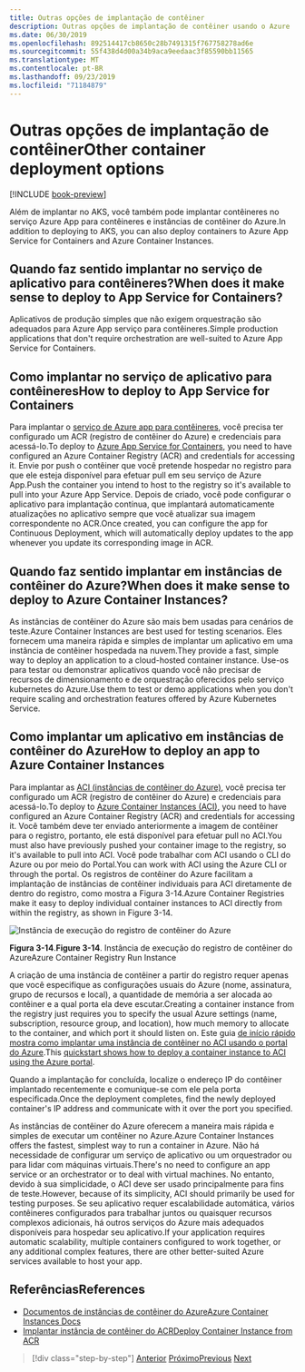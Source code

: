 ```yaml
---
title: Outras opções de implantação de contêiner
description: Outras opções de implantação de contêiner usando o Azure
ms.date: 06/30/2019
ms.openlocfilehash: 892514417cb8650c28b7491315f767758278ad6e
ms.sourcegitcommit: 55f438d4d00a34b9aca9eedaac3f85590bb11565
ms.translationtype: MT
ms.contentlocale: pt-BR
ms.lasthandoff: 09/23/2019
ms.locfileid: "71184879"
---
```

# <a name="other-container-deployment-options"></a><span data-ttu-id="3a9b2-103">Outras opções de implantação de contêiner</span><span class="sxs-lookup"><span data-stu-id="3a9b2-103">Other container deployment options</span></span>

[!INCLUDE [book-preview](../../../includes/book-preview.md)]

<span data-ttu-id="3a9b2-104">Além de implantar no AKS, você também pode implantar contêineres no serviço Azure App para contêineres e instâncias de contêiner do Azure.</span><span class="sxs-lookup"><span data-stu-id="3a9b2-104">In addition to deploying to AKS, you can also deploy containers to Azure App Service for Containers and Azure Container Instances.</span></span>

## <a name="when-does-it-make-sense-to-deploy-to-app-service-for-containers"></a><span data-ttu-id="3a9b2-105">Quando faz sentido implantar no serviço de aplicativo para contêineres?</span><span class="sxs-lookup"><span data-stu-id="3a9b2-105">When does it make sense to deploy to App Service for Containers?</span></span>

<span data-ttu-id="3a9b2-106">Aplicativos de produção simples que não exigem orquestração são adequados para Azure App serviço para contêineres.</span><span class="sxs-lookup"><span data-stu-id="3a9b2-106">Simple production applications that don't require orchestration are well-suited to Azure App Service for Containers.</span></span>

## <a name="how-to-deploy-to-app-service-for-containers"></a><span data-ttu-id="3a9b2-107">Como implantar no serviço de aplicativo para contêineres</span><span class="sxs-lookup"><span data-stu-id="3a9b2-107">How to deploy to App Service for Containers</span></span>

<span data-ttu-id="3a9b2-108">Para implantar o [serviço de Azure app para contêineres](https://azure.microsoft.com/services/app-service/containers/), você precisa ter configurado um ACR (registro de contêiner do Azure) e credenciais para acessá-lo.</span><span class="sxs-lookup"><span data-stu-id="3a9b2-108">To deploy to [Azure App Service for Containers](https://azure.microsoft.com/services/app-service/containers/), you need to have configured an Azure Container Registry (ACR) and credentials for accessing it.</span></span> <span data-ttu-id="3a9b2-109">Envie por push o contêiner que você pretende hospedar no registro para que ele esteja disponível para efetuar pull em seu serviço de Azure App.</span><span class="sxs-lookup"><span data-stu-id="3a9b2-109">Push the container you intend to host to the registry so it's available to pull into your Azure App Service.</span></span> <span data-ttu-id="3a9b2-110">Depois de criado, você pode configurar o aplicativo para implantação contínua, que implantará automaticamente atualizações no aplicativo sempre que você atualizar sua imagem correspondente no ACR.</span><span class="sxs-lookup"><span data-stu-id="3a9b2-110">Once created, you can configure the app for Continuous Deployment, which will automatically deploy updates to the app whenever you update its corresponding image in ACR.</span></span>

## <a name="when-does-it-make-sense-to-deploy-to-azure-container-instances"></a><span data-ttu-id="3a9b2-111">Quando faz sentido implantar em instâncias de contêiner do Azure?</span><span class="sxs-lookup"><span data-stu-id="3a9b2-111">When does it make sense to deploy to Azure Container Instances?</span></span>

<span data-ttu-id="3a9b2-112">As instâncias de contêiner do Azure são mais bem usadas para cenários de teste.</span><span class="sxs-lookup"><span data-stu-id="3a9b2-112">Azure Container Instances are best used for testing scenarios.</span></span> <span data-ttu-id="3a9b2-113">Eles fornecem uma maneira rápida e simples de implantar um aplicativo em uma instância de contêiner hospedada na nuvem.</span><span class="sxs-lookup"><span data-stu-id="3a9b2-113">They provide a fast, simple way to deploy an application to a cloud-hosted container instance.</span></span> <span data-ttu-id="3a9b2-114">Use-os para testar ou demonstrar aplicativos quando você não precisar de recursos de dimensionamento e de orquestração oferecidos pelo serviço kubernetes do Azure.</span><span class="sxs-lookup"><span data-stu-id="3a9b2-114">Use them to test or demo applications when you don't require scaling and orchestration features offered by Azure Kubernetes Service.</span></span>

## <a name="how-to-deploy-an-app-to-azure-container-instances"></a><span data-ttu-id="3a9b2-115">Como implantar um aplicativo em instâncias de contêiner do Azure</span><span class="sxs-lookup"><span data-stu-id="3a9b2-115">How to deploy an app to Azure Container Instances</span></span>

<span data-ttu-id="3a9b2-116">Para implantar as [ACI (instâncias de contêiner do Azure)](https://docs.microsoft.com/azure/container-instances/), você precisa ter configurado um ACR (registro de contêiner do Azure) e credenciais para acessá-lo.</span><span class="sxs-lookup"><span data-stu-id="3a9b2-116">To deploy to [Azure Container Instances (ACI)](https://docs.microsoft.com/azure/container-instances/), you need to have configured an Azure Container Registry (ACR) and credentials for accessing it.</span></span> <span data-ttu-id="3a9b2-117">Você também deve ter enviado anteriormente a imagem de contêiner para o registro, portanto, ele está disponível para efetuar pull no ACI.</span><span class="sxs-lookup"><span data-stu-id="3a9b2-117">You must also have previously pushed your container image to the registry, so it's available to pull into ACI.</span></span> <span data-ttu-id="3a9b2-118">Você pode trabalhar com ACI usando o CLI do Azure ou por meio do Portal.</span><span class="sxs-lookup"><span data-stu-id="3a9b2-118">You can work with ACI using the Azure CLI or through the portal.</span></span> <span data-ttu-id="3a9b2-119">Os registros de contêiner do Azure facilitam a implantação de instâncias de contêiner individuais para ACI diretamente de dentro do registro, como mostra a Figura 3-14.</span><span class="sxs-lookup"><span data-stu-id="3a9b2-119">Azure Container Registries make it easy to deploy individual container instances to ACI directly from within the registry, as shown in Figure 3-14.</span></span>

![Instância de execução do registro de contêiner do Azure](./media/acr-runinstance-contextmenu.png)

<span data-ttu-id="3a9b2-121">**Figura 3-14**.</span><span class="sxs-lookup"><span data-stu-id="3a9b2-121">**Figure 3-14**.</span></span> <span data-ttu-id="3a9b2-122">Instância de execução do registro de contêiner do Azure</span><span class="sxs-lookup"><span data-stu-id="3a9b2-122">Azure Container Registry Run Instance</span></span>

<span data-ttu-id="3a9b2-123">A criação de uma instância de contêiner a partir do registro requer apenas que você especifique as configurações usuais do Azure (nome, assinatura, grupo de recursos e local), a quantidade de memória a ser alocada ao contêiner e a qual porta ela deve escutar.</span><span class="sxs-lookup"><span data-stu-id="3a9b2-123">Creating a container instance from the registry just requires you to specify the usual Azure settings (name, subscription, resource group, and location), how much memory to allocate to the container, and which port it should listen on.</span></span> <span data-ttu-id="3a9b2-124">Este guia [de início rápido mostra como implantar uma instância de contêiner no ACI usando o portal do Azure](https://docs.microsoft.com/azure/container-instances/container-instances-quickstart-portal).</span><span class="sxs-lookup"><span data-stu-id="3a9b2-124">This [quickstart shows how to deploy a container instance to ACI using the Azure portal](https://docs.microsoft.com/azure/container-instances/container-instances-quickstart-portal).</span></span>

<span data-ttu-id="3a9b2-125">Quando a implantação for concluída, localize o endereço IP do contêiner implantado recentemente e comunique-se com ele pela porta especificada.</span><span class="sxs-lookup"><span data-stu-id="3a9b2-125">Once the deployment completes, find the newly deployed container's IP address and communicate with it over the port you specified.</span></span>

<span data-ttu-id="3a9b2-126">As instâncias de contêiner do Azure oferecem a maneira mais rápida e simples de executar um contêiner no Azure.</span><span class="sxs-lookup"><span data-stu-id="3a9b2-126">Azure Container Instances offers the fastest, simplest way to run a container in Azure.</span></span> <span data-ttu-id="3a9b2-127">Não há necessidade de configurar um serviço de aplicativo ou um orquestrador ou para lidar com máquinas virtuais.</span><span class="sxs-lookup"><span data-stu-id="3a9b2-127">There's no need to configure an app service or an orchestrator or to deal with virtual machines.</span></span> <span data-ttu-id="3a9b2-128">No entanto, devido à sua simplicidade, o ACI deve ser usado principalmente para fins de teste.</span><span class="sxs-lookup"><span data-stu-id="3a9b2-128">However, because of its simplicity, ACI should primarily be used for testing purposes.</span></span> <span data-ttu-id="3a9b2-129">Se seu aplicativo requer escalabilidade automática, vários contêineres configurados para trabalhar juntos ou quaisquer recursos complexos adicionais, há outros serviços do Azure mais adequados disponíveis para hospedar seu aplicativo.</span><span class="sxs-lookup"><span data-stu-id="3a9b2-129">If your application requires automatic scalability, multiple containers configured to work together, or any additional complex features, there are other better-suited Azure services available to host your app.</span></span>

## <a name="references"></a><span data-ttu-id="3a9b2-130">Referências</span><span class="sxs-lookup"><span data-stu-id="3a9b2-130">References</span></span>

- [<span data-ttu-id="3a9b2-131">Documentos de instâncias de contêiner do Azure</span><span class="sxs-lookup"><span data-stu-id="3a9b2-131">Azure Container Instances Docs</span></span>](https://docs.microsoft.com/azure/container-instances/)
- [<span data-ttu-id="3a9b2-132">Implantar instância de contêiner do ACR</span><span class="sxs-lookup"><span data-stu-id="3a9b2-132">Deploy Container Instance from ACR</span></span>](https://docs.microsoft.com/azure/container-instances/container-instances-using-azure-container-registry#deploy-with-azure-portal)

>[!div class="step-by-step"]
><span data-ttu-id="3a9b2-133">[Anterior](scale-containers-serverless.md)
>[Próximo](communication-patterns.md)</span><span class="sxs-lookup"><span data-stu-id="3a9b2-133">[Previous](scale-containers-serverless.md)
[Next](communication-patterns.md)</span></span> <!-- Next Chapter -->
